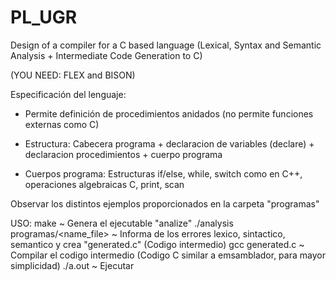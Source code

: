 # PL_UGR
Design of a compiler for a C based language (Lexical, Syntax and Semantic Analysis + Intermediate Code Generation to C)

(YOU NEED: FLEX and BISON)

Especificación del lenguaje:

- Permite definición de procedimientos anidados (no permite funciones externas como C)

- Estructura: Cabecera programa + declaracion de variables (declare) + declaracion procedimientos + cuerpo programa

- Cuerpos programa: Estructuras if/else, while, switch como en C++, operaciones algebraicas C, print, scan

Observar los distintos ejemplos proporcionados en la carpeta "programas"

USO:
make ~ Genera el ejecutable "analize"
./analysis programas/<name_file> ~ Informa de los errores lexico, sintactico, semantico y crea "generated.c" (Codigo intermedio)
gcc generated.c ~ Compilar el codigo intermedio (Codigo C similar a emsamblador, para mayor simplicidad)
./a.out ~ Ejecutar
